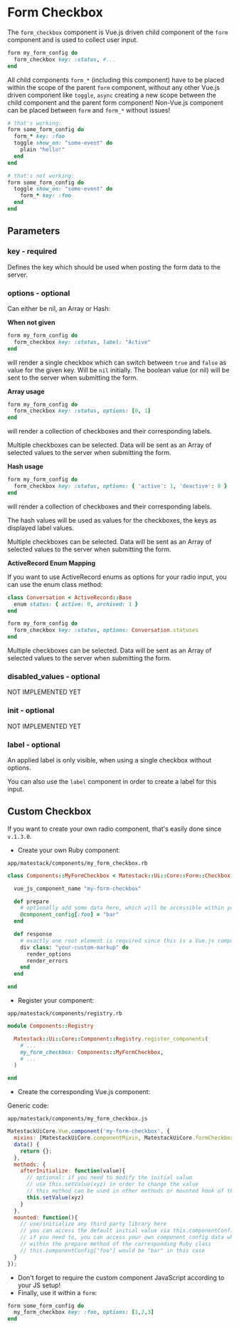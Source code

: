 # Form Checkbox

The `form_checkbox` component is Vue.js driven child component of the `form` component and is used to collect user input.

```ruby
form my_form_config do
  form_checkbox key: :status, #...
end
```

All child components `form_*` \(including this component\) have to be placed within the scope of the parent `form` component, without any other Vue.js driven component like `toggle`, `async` creating a new scope between the child component and the parent form component! Non-Vue.js component can be placed between `form` and `form_*` without issues!

```ruby
# that's working:
form some_form_config do
  form_* key: :foo
  toggle show_on: "some-event" do
    plain "hello!"
  end
end

# that's not working:
form some_form_config do
  toggle show_on: "some-event" do
    form_* key: :foo
  end
end
```

## Parameters

### key - required

Defines the key which should be used when posting the form data to the server.

### options - optional

Can either be nil, an Array or Hash:

**When not given**

```ruby
form my_form_config do
  form_checkbox key: :status, label: "Active"
end
```

will render a single checkbox which can switch between `true` and `false` as value for the given key. Will be `nil` initially. The boolean value \(or nil\) will be sent to the server when submitting the form.

**Array usage**

```ruby
form my_form_config do
  form_checkbox key: :status, options: [0, 1]
end
```

will render a collection of checkboxes and their corresponding labels.

Multiple checkboxes can be selected. Data will be sent as an Array of selected values to the server when submitting the form.

**Hash usage**

```ruby
form my_form_config do
  form_checkbox key: :status, options: { 'active': 1, 'deactive': 0 }
end
```

will render a collection of checkboxes and their corresponding labels.

The hash values will be used as values for the checkboxes, the keys as displayed label values.

Multiple checkboxes can be selected. Data will be sent as an Array of selected values to the server when submitting the form.

**ActiveRecord Enum Mapping**

If you want to use ActiveRecord enums as options for your radio input, you can use the enum class method:

```ruby
class Conversation < ActiveRecord::Base
  enum status: { active: 0, archived: 1 }
end
```

```ruby
form my_form_config do
  form_checkbox key: :status, options: Conversation.statuses
end
```

Multiple checkboxes can be selected. Data will be sent as an Array of selected values to the server when submitting the form.

### disabled\_values - optional

NOT IMPLEMENTED YET

### init - optional

NOT IMPLEMENTED YET

### label - optional

An applied label is only visible, when using a single checkbox without options.

You can also use the `label` component in order to create a label for this input.

## Custom Checkbox

If you want to create your own radio component, that's easily done since `v.1.3.0`.

* Create your own Ruby component:

`app/matestack/components/my_form_checkbox.rb`

```ruby
class Components::MyFormCheckbox < Matestack::Ui::Core::Form::Checkbox::Base

  vue_js_component_name "my-form-checkbox"

  def prepare
    # optionally add some data here, which will be accessible within your Vue.js component
    @component_config[:foo] = "bar"
  end

  def response
    # exactly one root element is required since this is a Vue.js component template
    div class: "your-custom-markup" do
      render_options
      render_errors
    end
  end

end
```

* Register your component:

`app/matestack/components/registry.rb`

```ruby
module Components::Registry

  Matestack::Ui::Core::Component::Registry.register_components(
    # ...
    my_form_checkbox: Components::MyFormCheckbox,
    # ...
  )

end
```

* Create the corresponding Vue.js component:

Generic code:

`app/matestack/components/my_form_checkbox.js`

```javascript
MatestackUiCore.Vue.component('my-form-checkbox', {
  mixins: [MatestackUiCore.componentMixin, MatestackUiCore.formCheckboxMixin],
  data() {
    return {};
  },
  methods: {
    afterInitialize: function(value){
      // optional: if you need to modify the initial value
      // use this.setValue(xyz) in order to change the value
      // this method can be used in other methods or mounted hook of this component as well!
      this.setValue(xyz)
    }
  },
  mounted: function(){
    // use/initialize any third party library here
    // you can access the default initial value via this.componentConfig["init_value"]
    // if you need to, you can access your own component config data which added
    // within the prepare method of the corresponding Ruby class
    // this.componentConfig["foo"] would be "bar" in this case
  }
});
```

* Don't forget to require the custom component JavaScript according to your JS setup!
* Finally, use it within a `form`:

```ruby
form some_form_config do
  my_form_checkbox key: :foo, options: [1,2,3]
end
```

